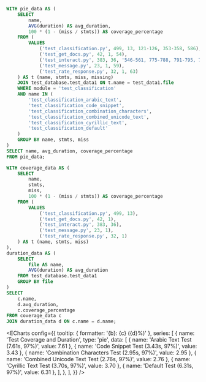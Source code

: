 ```sql database1_tests
WITH pie_data AS (
    SELECT 
        name, 
        AVG(duration) AS avg_duration,
        100 * (1 - (miss / stmts)) AS coverage_percentage
    FROM (
        VALUES
            ('test_classification.py', 499, 13, 121-126, 353-358, 586),
            ('test_get_docs.py', 42, 1, 54),
            ('test_interact.py', 383, 36, '546-561, 775-788, 791-795, 798-800, 803-812, 815-828, 1014-1027, 1074-1087, 1090-1103, 1108-1117, 1122-1135, 1207'),
            ('test_message.py', 23, 1, 59),
            ('test_rate_response.py', 32, 1, 63)
    ) AS t (name, stmts, miss, missing)
    JOIN test_database.test_data1 ON t.name = test_data1.file
    WHERE module = 'test_classification'
    AND name IN (
        'test_classification_arabic_text',
        'test_classification_code_snippet',
        'test_classification_combination_characters',
        'test_classification_combined_unicode_text',
        'test_classification_cyrillic_text',
        'test_classification_default'
    )
    GROUP BY name, stmts, miss
)
SELECT name, avg_duration, coverage_percentage
FROM pie_data;

```

```sql database1_tests
WITH coverage_data AS (
    SELECT 
        name, 
        stmts, 
        miss,
        100 * (1 - (miss / stmts)) AS coverage_percentage
    FROM (
        VALUES
            ('test_classification.py', 499, 13),
            ('test_get_docs.py', 42, 1),
            ('test_interact.py', 383, 36),
            ('test_message.py', 23, 1),
            ('test_rate_response.py', 32, 1)
    ) AS t (name, stmts, miss)
),
duration_data AS (
    SELECT 
        file AS name, 
        AVG(duration) AS avg_duration
    FROM test_database.test_data1
    GROUP BY file
)
SELECT 
    c.name, 
    d.avg_duration, 
    c.coverage_percentage
FROM coverage_data c
JOIN duration_data d ON c.name = d.name;
```


<ECharts config={{
    tooltip: {
        formatter: '{b}: {c} ({d}%)'
    },
    series: [
        {
            name: 'Test Coverage and Duration',
            type: 'pie',
            data: [
                { name: 'Arabic Text Test (7.61s, 97%)', value: 7.61 },
                { name: 'Code Snippet Test (3.43s, 97%)', value: 3.43 },
                { name: 'Combination Characters Test (2.95s, 97%)', value: 2.95 },
                { name: 'Combined Unicode Text Test (2.76s, 97%)', value: 2.76 },
                { name: 'Cyrillic Text Test (3.70s, 97%)', value: 3.70 },
                { name: 'Default Test (6.31s, 97%)', value: 6.31 },
            ],
        },
    ],
}} />
